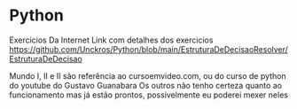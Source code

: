 # Python
Exercicios Da Internet Link com detalhes dos exercicios <https://github.com/Unckros/Python/blob/main/EstruturaDeDecisaoResolver/EstruturaDeDecisao>

Mundo I, II e II são referência ao cursoemvideo.com, ou do curso de python do youtube do Gustavo Guanabara
Os outros não tenho certeza quanto ao funcionamento mas já estão prontos, possivelmente eu poderei mexer neles
